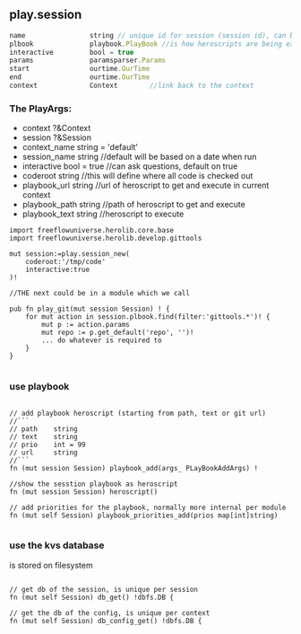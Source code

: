 ## play.session

```js
name                string // unique id for session (session id), can be more than one per context
plbook              playbook.PlayBook //is how heroscripts are being executed
interactive         bool = true
params              paramsparser.Params
start               ourtime.OurTime
end                 ourtime.OurTime
context             Context        //link back to the context
```

### **The PlayArgs:**

- context             ?&Context   
- session             ?&Session   
- context_name        string = 'default'
- session_name        string        //default will be based on a date when run
- interactive         bool = true   //can ask questions, default on true
- coderoot            string        //this will define where all code is checked out
- playbook_url        string        //url of heroscript to get and execute in current context
- playbook_path       string        //path of heroscript to get and execute
- playbook_text       string        //heroscript to execute

```golang
import freeflowuniverse.herolib.core.base
import freeflowuniverse.herolib.develop.gittools

mut session:=play.session_new(
    coderoot:'/tmp/code'
    interactive:true
)!

//THE next could be in a module which we call

pub fn play_git(mut session Session) ! {
	for mut action in session.plbook.find(filter:'gittools.*')! {
		mut p := action.params
		mut repo := p.get_default('repo', '')!
        ... do whatever is required to 
	}
}


```


### use playbook

```golang

// add playbook heroscript (starting from path, text or git url)
//```
// path    string
// text    string
// prio    int = 99
// url     string
//```	
fn (mut session Session) playbook_add(args_ PLayBookAddArgs) !

//show the sesstion playbook as heroscript
fn (mut session Session) heroscript()

// add priorities for the playbook, normally more internal per module
fn (mut self Session) playbook_priorities_add(prios map[int]string)


```

### use the kvs database

is stored on filesystem

```golang

// get db of the session, is unique per session
fn (mut self Session) db_get() !dbfs.DB {

// get the db of the config, is unique per context
fn (mut self Session) db_config_get() !dbfs.DB {

```